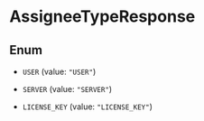 

# AssigneeTypeResponse

## Enum


* `USER` (value: `"USER"`)

* `SERVER` (value: `"SERVER"`)

* `LICENSE_KEY` (value: `"LICENSE_KEY"`)




